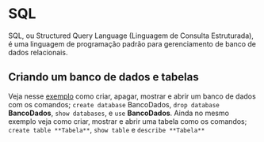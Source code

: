 # SQL
SQL, ou Structured Query Language (Linguagem de Consulta Estruturada), é uma linguagem de programação padrão para gerenciamento de banco de dados relacionais.

## Criando um banco de dados e tabelas
Veja nesse [exemplo](https://github.com/marcospontoexe/SQL/blob/main/MySQL/Curso%20em%20v%C3%ADdeo/01-criando%20db/01-.sql) como criar, apagar, mostrar e abrir um banco de dados com os comandos; `create database` BancoDados, `drop database` **BancoDados**, `show databases`, e `use` **BancoDados**. Ainda no mesmo exemplo veja como criar, mostrar e abrir uma tabela como os comandos; `create table **Tabela**`, `show table` e `describe **Tabela**` 
